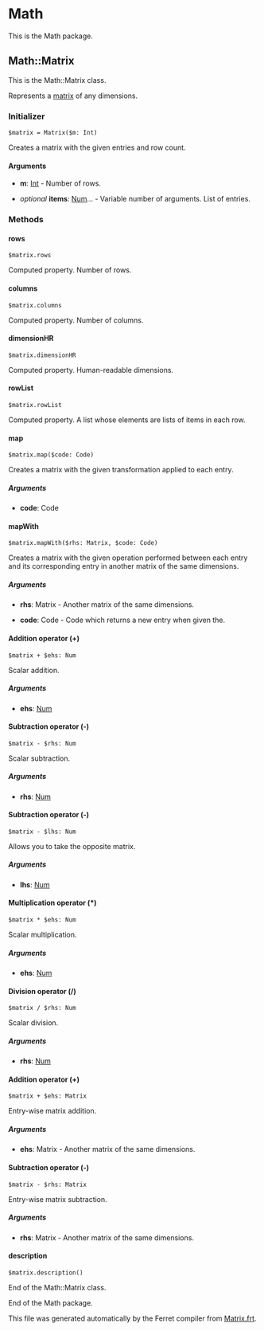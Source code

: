# Math

This is the Math package.




## Math::Matrix

This is the Math::Matrix class.

Represents a [matrix](https://en.wikipedia.org/wiki/Matrix_(mathematics))
of any dimensions.


### Initializer

```
$matrix = Matrix($m: Int)
```

Creates a matrix with the given entries and row count.


#### Arguments

* __m__: [Int](/std/doc/Number.md) - Number of rows.

* *optional* __items__: [Num](/std/doc/Number.md)... - Variable number of arguments. List of entries.

### Methods

#### rows

```
$matrix.rows
```

Computed property. Number of rows.



#### columns

```
$matrix.columns
```

Computed property. Number of columns.



#### dimensionHR

```
$matrix.dimensionHR
```

Computed property. Human-readable dimensions.



#### rowList

```
$matrix.rowList
```

Computed property. A list whose elements are lists of items in each row.



#### map

```
$matrix.map($code: Code)
```

Creates a matrix with the given transformation applied to each entry.


##### Arguments

* __code__: Code  



#### mapWith

```
$matrix.mapWith($rhs: Matrix, $code: Code)
```

Creates a matrix with the given operation performed between each entry and
its corresponding entry in another matrix of the same dimensions.


##### Arguments

* __rhs__: Matrix - Another matrix of the same dimensions.

* __code__: Code - Code which returns a new entry when given the.



#### Addition operator (+)

```
$matrix + $ehs: Num
```

Scalar addition.


##### Arguments

* __ehs__: [Num](/std/doc/Number.md)  



#### Subtraction operator (-)

```
$matrix - $rhs: Num
```

Scalar subtraction.


##### Arguments

* __rhs__: [Num](/std/doc/Number.md)  



#### Subtraction operator (-)

```
$matrix - $lhs: Num
```

Allows you to take the opposite matrix.


##### Arguments

* __lhs__: [Num](/std/doc/Number.md)  



#### Multiplication operator (*)

```
$matrix * $ehs: Num
```

Scalar multiplication.


##### Arguments

* __ehs__: [Num](/std/doc/Number.md)  



#### Division operator (/)

```
$matrix / $rhs: Num
```

Scalar division.


##### Arguments

* __rhs__: [Num](/std/doc/Number.md)  



#### Addition operator (+)

```
$matrix + $ehs: Matrix
```

Entry-wise matrix addition.


##### Arguments

* __ehs__: Matrix - Another matrix of the same dimensions.



#### Subtraction operator (-)

```
$matrix - $rhs: Matrix
```

Entry-wise matrix subtraction.


##### Arguments

* __rhs__: Matrix - Another matrix of the same dimensions.



#### description

```
$matrix.description()
```





End of the Math::Matrix class.






End of the Math package.

This file was generated automatically by the Ferret compiler from
[Matrix.frt](../Matrix.frt).